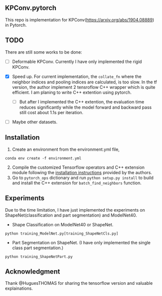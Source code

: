 ## KPConv.pytorch

This repo is implementation for KPConv(https://arxiv.org/abs/1904.08889) in Pytorch.

## TODO
There are still some works to be done:
- [ ] Deformable KPConv. Currently I have only implemented the rigid KPConv.
- [x] Speed up. For current implementation, the `collate_fn` where the neighbor indices and pooling indices are calculated, is too slow. In the tf version, the author implement 2 tensroflow C++ wrapper which is quite efficient. I am planing to write C++ extention using pytorch. 
  - [ ] But after I implemented the C++ extention, the evaluation time reduces significantly while the model forward and backward pass still cost about 1.1s per iteration.
- [ ] Maybe other datasets.


## Installation

1. Create an environment from the environment.yml file,
```
conda env create -f environment.yml
```
2. Compile the customized Tensorflow operators and C++ extension module following the [installation instructions](https://github.com/HuguesTHOMAS/KPConv/blob/master/INSTALL.md) provided by the authors.
3. Go to `pytorch_ops` dictionary and run `python setup.py install` to build and install the C++ extension for `batch_find_neighbors` function.


## Experiments

Due to the time limitation, I have just implemented the experiments on ShapeNet(classification and part segmentation) and ModelNet40. 

- Shape Classification on ModelNet40 or ShapeNet.
```
python training_ModelNet.py[training_ShapeNetCls.py]
```

- Part Segmentation on ShapeNet. (I have only implemented the single class part segmentation.)
```
python training_ShapeNetPart.py
```

## Acknowledgment

Thank @HuguesTHOMAS for sharing the tensorflow version and valuable explainations. 

